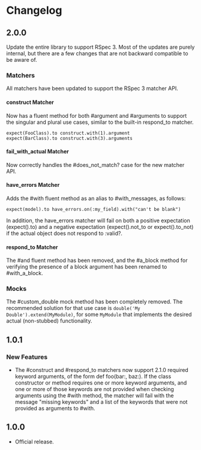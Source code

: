 # Changelog

## 2.0.0

Update the entire library to support RSpec 3. Most of the updates are purely
internal, but there are a few changes that are not backward compatible to be
aware of.

### Matchers

All matchers have been updated to support the RSpec 3 matcher API.

#### construct Matcher

Now has a fluent method for both #argument and #arguments to support the
singular and plural use cases, similar to the built-in respond_to matcher.

    expect(FooClass).to construct.with(1).argument
    expect(BarClass).to construct.with(3).arguments

#### fail_with_actual Matcher

Now correctly handles the #does_not_match? case for the new matcher API.

#### have_errors Matcher

Adds the #with fluent method as an alias to #with_messages, as follows:

    expect(model).to have_errors.on(:my_field).with("can't be blank")

In addition, the have_errors matcher will fail on both a positive expectation
(expect().to) and a negative expectation (expect().not_to or expect().to_not)
if the actual object does not respond to :valid?.

#### respond\_to Matcher

The #and fluent method has been removed, and the #a_block method for verifying
the presence of a block argument has been renamed to #with_a_block.

### Mocks

The #custom_double mock method has been completely removed. The recommended
solution for that use case is `double('My Double').extend(MyModule)`, for some
`MyModule` that implements the desired actual (non-stubbed) functionality.

## 1.0.1

### New Features

* The #construct and #respond_to matchers now support 2.1.0 required keyword
  arguments, of the form def foo(bar:, baz:). If the class constructor or
  method requires one or more keyword arguments, and one or more of those 
  keywords are not provided when checking arguments using the #with
  method, the matcher will fail with the message "missing keywords" and a list
  of the keywords that were not provided as arguments to #with.

## 1.0.0

* Official release.
